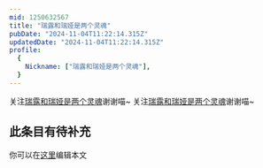 ```yaml
---
mid: 1250632567
title: "瑞露和瑞娅是两个灵魂"
pubDate: "2024-11-04T11:22:14.315Z"
updatedDate: "2024-11-04T11:22:14.315Z"
profile:
  {
    Nickname: ["瑞露和瑞娅是两个灵魂"],
  }
---
```


关注[瑞露和瑞娅是两个灵魂](https://space.bilibili.com/1250632567)谢谢喵~ 关注[瑞露和瑞娅是两个灵魂](https://space.bilibili.com/1250632567)谢谢喵~

## 此条目有待补充
你可以在[这里](https://github.com/Yuhanawa/VTuber.ICU-Content/edit/master/v/瑞露和瑞娅是两个灵魂/index.md)编辑本文
